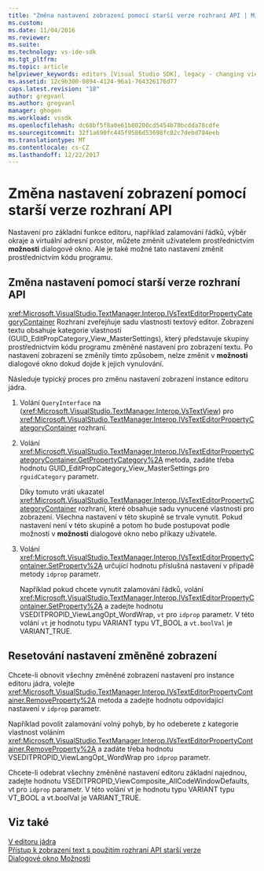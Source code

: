 ```yaml
---
title: "Změna nastavení zobrazení pomocí starší verze rozhraní API | Microsoft Docs"
ms.custom: 
ms.date: 11/04/2016
ms.reviewer: 
ms.suite: 
ms.technology: vs-ide-sdk
ms.tgt_pltfrm: 
ms.topic: article
helpviewer_keywords: editors [Visual Studio SDK], legacy - changing view settings
ms.assetid: 12c9b300-0894-4124-96a1-764326176d77
caps.latest.revision: "18"
author: gregvanl
ms.author: gregvanl
manager: ghogen
ms.workload: vssdk
ms.openlocfilehash: dc68bf5f8a0e61b80200cd5454b78bcdda78cdfe
ms.sourcegitcommit: 32f1a690fc445f9586d53698fc82c7debd784eeb
ms.translationtype: MT
ms.contentlocale: cs-CZ
ms.lasthandoff: 12/22/2017
---
```

# <a name="changing-view-settings-by-using-the-legacy-api"></a>Změna nastavení zobrazení pomocí starší verze rozhraní API
Nastavení pro základní funkce editoru, například zalamování řádků, výběr okraje a virtuální adresní prostor, můžete změnit uživatelem prostřednictvím **možnosti** dialogové okno. Ale je také možné tato nastavení změnit prostřednictvím kódu programu.  
  
## <a name="changing-settings-by-using-the-legacy-api"></a>Změna nastavení pomocí starší verze rozhraní API  
 <xref:Microsoft.VisualStudio.TextManager.Interop.IVsTextEditorPropertyCategoryContainer> Rozhraní zveřejňuje sadu vlastností textový editor. Zobrazení textu obsahuje kategorie vlastnosti (GUID_EditPropCategory_View_MasterSettings), který představuje skupiny prostřednictvím kódu programu změněné nastavení pro zobrazení textu. Po nastavení zobrazení se změnily tímto způsobem, nelze změnit v **možnosti** dialogové okno dokud dojde k jejich vynulování.  
  
 Následuje typický proces pro změnu nastavení zobrazení instance editoru jádra.  
  
1.  Volání `QueryInterface` na (<xref:Microsoft.VisualStudio.TextManager.Interop.VsTextView>) pro <xref:Microsoft.VisualStudio.TextManager.Interop.IVsTextEditorPropertyCategoryContainer> rozhraní.  
  
2.  Volání <xref:Microsoft.VisualStudio.TextManager.Interop.IVsTextEditorPropertyCategoryContainer.GetPropertyCategory%2A> metoda, zadáte třeba hodnotu GUID_EditPropCategory_View_MasterSettings pro `rguidCategory` parametr.  
  
     Díky tomuto vrátí ukazatel <xref:Microsoft.VisualStudio.TextManager.Interop.IVsTextEditorPropertyCategoryContainer> rozhraní, které obsahuje sadu vynucené vlastností pro zobrazení. Všechna nastavení v této skupině se trvale vynutit. Pokud nastavení není v této skupině a potom ho bude postupovat podle možností v **možnosti** dialogové okno nebo příkazy uživatele.  
  
3.  Volání <xref:Microsoft.VisualStudio.TextManager.Interop.IVsTextEditorPropertyContainer.SetProperty%2A> určující hodnotu příslušná nastavení v případě metody `idprop` parametr.  
  
     Například pokud chcete vynutit zalamování řádků, volání <xref:Microsoft.VisualStudio.TextManager.Interop.IVsTextEditorPropertyContainer.SetProperty%2A> a zadejte hodnotu VSEDITPROPID_ViewLangOpt_WordWrap, `vt` pro `idprop` parametr. V této volání `vt` je hodnotu typu VARIANT typu VT_BOOL a `vt.boolVal` je VARIANT_TRUE.  
  
## <a name="resetting-changed-view-settings"></a>Resetování nastavení změněné zobrazení  
 Chcete-li obnovit všechny změněné zobrazení nastavení pro instance editoru jádra, volejte <xref:Microsoft.VisualStudio.TextManager.Interop.IVsTextEditorPropertyContainer.RemoveProperty%2A> metoda a zadejte hodnotu odpovídající nastavení v `idprop` parametr.  
  
 Například povolit zalamování volný pohyb, by ho odeberete z kategorie vlastnost voláním <xref:Microsoft.VisualStudio.TextManager.Interop.IVsTextEditorPropertyContainer.RemoveProperty%2A> a zadáte třeba hodnotu VSEDITPROPID_ViewLangOpt_WordWrap pro `idprop` parametr.  
  
 Chcete-li odebrat všechny změněné nastavení editoru základní najednou, zadejte hodnotu VSEDITPROPID_ViewComposite_AllCodeWindowDefaults, vt pro `idprop` parametr. V této volání vt je hodnotu typu VARIANT typu VT_BOOL a vt.boolVal je VARIANT_TRUE.  
  
## <a name="see-also"></a>Viz také  
 [V editoru jádra](../extensibility/inside-the-core-editor.md)   
 [Přístup k zobrazení text s použitím rozhraní API starší verze](../extensibility/accessing-thetext-view-by-using-the-legacy-api.md)   
 [Dialogové okno Možnosti](../ide/reference/options-dialog-box-visual-studio.md)